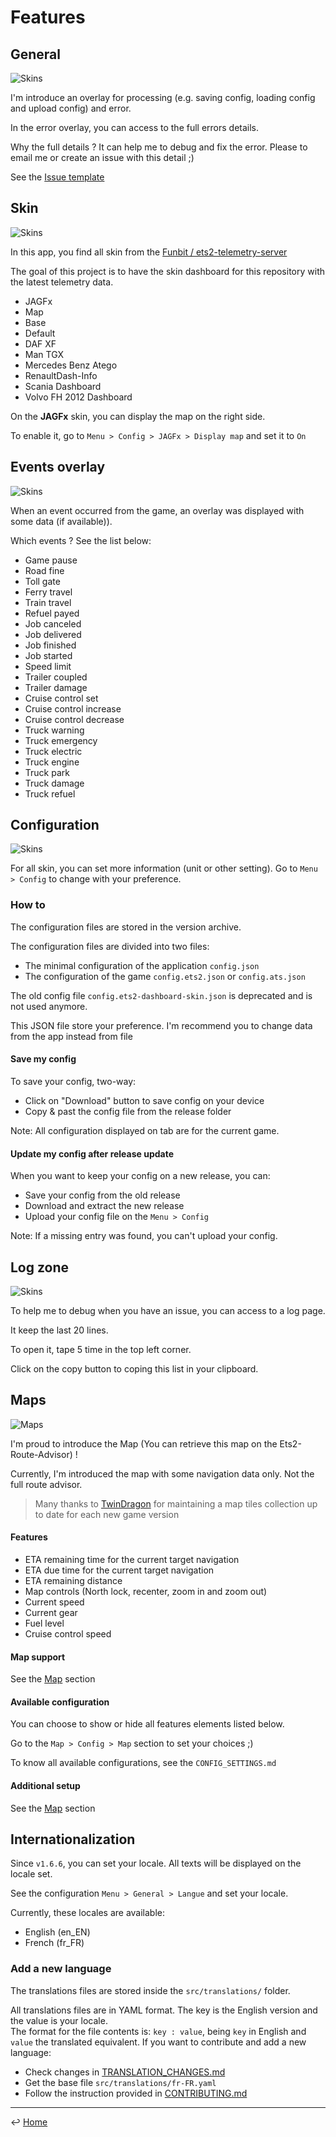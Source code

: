 # Features

## General

![Skins](screens/error.png)

I'm introduce an overlay for processing (e.g. saving config, loading config and upload config) and error.

In the error overlay, you can access to the full errors details.

Why the full details ? It can help me to debug and fix the error. Please to email me or create an issue with this detail ;)

See the [Issue template](https://github.com/JAGFx/ets2-dashboard-skin/issues/new?assignees=&labels=bug%2C+feature%2Ftodo&template=bug_report.md&title=) 

## Skin

![Skins](screens/skins.png)

In this app, you find all skin from the [Funbit / ets2-telemetry-server](https://github.com/Funbit/ets2-telemetry-server)

The goal of this project is to have the skin dashboard for this repository with the latest telemetry data.

- JAGFx
- Map
- Base
- Default
- DAF XF
- Man TGX
- Mercedes Benz Atego
- RenaultDash-Info
- Scania Dashboard
- Volvo FH 2012 Dashboard

On the **JAGFx** skin, you can display the map on the right side.

To enable it, go to `Menu > Config > JAGFx > Display map` and set it to `On`

## Events overlay

![Skins](screens/event-overlay.png)

When an event occurred from the game, an overlay was displayed with some data (if available)).

Which events ? See the list below:

- Game pause
- Road fine
- Toll gate
- Ferry travel
- Train travel
- Refuel payed
- Job canceled
- Job delivered
- Job finished
- Job started
- Speed limit
- Trailer coupled
- Trailer damage
- Cruise control set
- Cruise control increase
- Cruise control decrease
- Truck warning
- Truck emergency
- Truck electric
- Truck engine
- Truck park
- Truck damage
- Truck refuel

## Configuration

![Skins](screens/config.png)

For all skin, you can set more information (unit or other setting).
Go to `Menu > Config` to change with your preference.

### How to

The configuration files are stored in the version archive.

The configuration files are divided into two files:

- The minimal configuration of the application `config.json`
- The configuration of the game `config.ets2.json` or `config.ats.json`

The old config file `config.ets2-dashboard-skin.json` is deprecated and is not used anymore.

This JSON file store your preference. I'm recommend you to change data from the app instead from file

#### Save my config

To save your config, two-way:
- Click on "Download" button to save config on your device
- Copy & past the config file from the release folder 

Note: All configuration displayed on tab are for the current game.

#### Update my config after release update

When you want to keep your config on a new release, you can:
- Save your config from the old release
- Download and extract the new release
- Upload your config file on the `Menu > Config`

Note: If a missing entry was found, you can't upload your config.

## Log zone

![Skins](screens/log.png)

To help me to debug when you have an issue, you can access to a log page.

It keep the last 20 lines.

To open it, tape 5 time in the top left corner.

Click on the copy button to coping this list in your clipboard.

## Maps

![Maps](../public/img/screenshots/maps.png)

I'm proud to introduce the Map (You can retrieve this map on the Ets2-Route-Advisor) !

Currently, I'm introduced the map with some navigation data only. Not the full route advisor.

> Many thanks to [TwinDragon](https://github.com/TwinDragon) for maintaining a map tiles collection up to date for each new game version

#### Features

- ETA remaining time for the current target navigation
- ETA due time for the current target navigation
- ETA remaining distance
- Map controls (North lock, recenter, zoom in and zoom out)
- Current speed
- Current gear
- Fuel level
- Cruise control speed

#### Map support

See the [Map](./MAP.md) section

#### Available configuration

You can choose to show or hide all features elements listed below.

Go to the `Map > Config > Map` section to set your choices ;)

To know all available configurations, see the `CONFIG_SETTINGS.md`

#### Additional setup

See the [Map](./MAP.md) section

## Internationalization

Since `v1.6.6`, you can set your locale. All texts will be displayed on the locale set.

See the configuration  `Menu > General > Langue` and set your locale.

Currently, these locales are available:

- English (en_EN)
- French (fr_FR)

### Add a new language

The translations files are stored inside the `src/translations/` folder.

All translations files are in YAML format. The key is the English version and the value is your locale.  
The format for the file contents is: `key : value`, being `key` in English and `value` the translated equivalent.
If you want to contribute and add a new language: 

- Check changes in [TRANSLATION_CHANGES.md](TRANSLATION_CHANGES.md)
- Get the base file `src/translations/fr-FR.yaml`  
- Follow the instruction provided in [CONTRIBUTING.md](../CONTRIBUTING.md)


---
↩️ [Home](../README.md)

